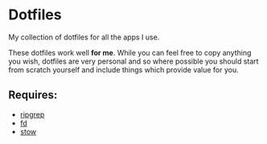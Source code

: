 # Dotfiles

My collection of dotfiles for all the apps I use.

These dotfiles work well **for me**. While you can feel free to copy anything
you wish, dotfiles are very personal and so where possible you should start 
from scratch yourself and include things which provide value for you.

## Requires:

* [ripgrep](https://github.com/BurntSushi/ripgrep)
* [fd](https://github.com/sharkdp/fd)
* [stow](https://www.gnu.org/software/stow/)
